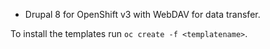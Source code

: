 * Drupal 8 for OpenShift v3 with WebDAV for data transfer.

To install the templates run  `oc create -f <templatename>`.

